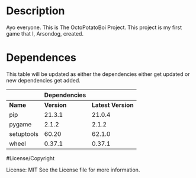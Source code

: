 # Description 
Ayo everyone. This is The OctoPotatoBoi Project. This project is my first game that I, Arsondog, created.



# __**Dependences**__

This table will be updated as either the dependencies either get updated or new dependencies get added. 

|            | Dependencies |                    |
|------------|--------------|--------------------|
| __Name__   | __Version__  | __Latest Version__ |
| pip        | 21.3.1       | 21.0.4             |
| pygame     | 2.1.2        | 2.1.2              |
| setuptools | 60.20        | 62.1.0             |
| wheel      | 0.37.1       | 0.37.1             |


#License/Copyright

License: MIT 
See the License file for more information.
